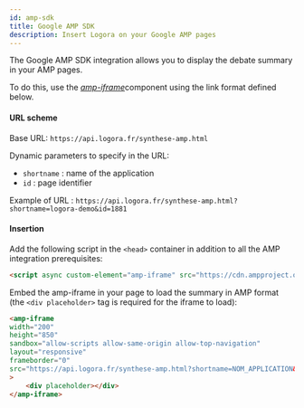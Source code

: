 ```yaml
---
id: amp-sdk
title: Google AMP SDK
description: Insert Logora on your Google AMP pages
---
```


The Google AMP SDK integration allows you to display the debate summary in your AMP pages.

To do this, use the [*amp-iframe*](https://amp.dev/documentation/components/amp-iframe)component using the link format defined below.


#### URL scheme

Base URL: 
`https://api.logora.fr/synthese-amp.html`

Dynamic parameters to specify in the URL:
- `shortname` : name of the application
- `id` : page identifier

Example of URL :
`https://api.logora.fr/synthese-amp.html?shortname=logora-demo&id=1881`


#### Insertion

Add the following script in the `<head>` container in addition to all the AMP integration prerequisites:

```html
<script async custom-element="amp-iframe" src="https://cdn.ampproject.org/v0/amp-iframe-0.1.js"></script>
```

Embed the amp-iframe in your page to load the summary in AMP format (the `<div placeholder>` tag is required for the iframe to load):

```html
<amp-iframe
width="200"
height="850"
sandbox="allow-scripts allow-same-origin allow-top-navigation"
layout="responsive"
frameborder="0"
src="https://api.logora.fr/synthese-amp.html?shortname=NOM_APPLICATION&id=PAGE_IDENTIFIER"
>
    <div placeholder></div>
</amp-iframe>
```
